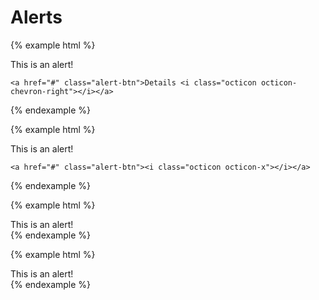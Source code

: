 # Alerts

{% example html %}
<div class="alert alert-danger">
    This is an alert!

    <a href="#" class="alert-btn">Details <i class="octicon octicon-chevron-right"></i></a>
</div>
{% endexample %}

{% example html %}
<div class="alert alert-success">
    This is an alert!

    <a href="#" class="alert-btn"><i class="octicon octicon-x"></i></a>
</div>
{% endexample %}

{% example html %}
<div class="alert alert-info">
    This is an alert!
</div>
{% endexample %}

{% example html %}
<div class="alert alert-warning">
    This is an alert!
</div>
{% endexample %}
